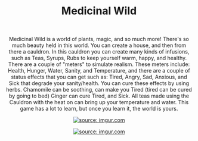 <h1 align="center">Medicinal Wild</h1> <br>

<p align="center">
  Medicinal Wild is a world of plants, magic, and so much more! There's so much beauty held in this world. You can create a house, and then from there a cauldron. In this cauldron you can create many kinds of infusions, such as Teas, Syrups, Rubs to keep yourself warm, happy, and healthy. There are a couple of "meters" to simulate realism. These meters include: Health, Hunger, Water, Sanity, and Temperature, and there are a couple of status effects that you can get such as: Tired, Angry, Sad, Anxious, and Sick that degrade your sanity/health. You can cure these effects by using herbs. Chamomile can be soothing, can make you Tired (tired can be cured by going to bed) Ginger can cure Tired, and Sick. All teas made using the Cauldron with the heat on can bring up your temperature and water. This game has a lot to learn, but once you learn it, the world is yours.
</p>

<p align="center">
    <a href="https://imgur.com/oeJNRkW"><img src="https://i.imgur.com/oeJNRkW.png" title="source: imgur.com" /></a>
</p>
<p align="center">
    <a href="https://imgur.com/CmWbmb4"><img src="https://i.imgur.com/CmWbmb4.png" title="source: imgur.com" /></a>
</p>